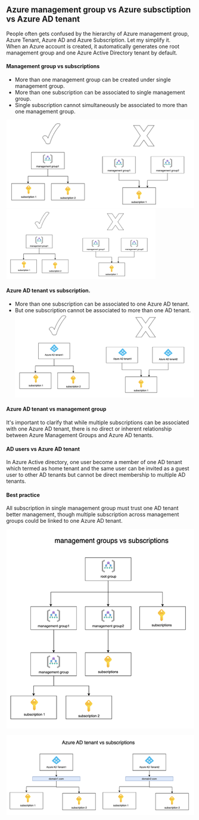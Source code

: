 ## Azure management group vs Azure subsctiption vs Azure AD tenant
People often gets confused by the hierarchy of Azure management group, Azure Tenant, Azure AD and Azure Subscription.
Let my simplify it.
<br />
When an Azure account is created, it automatically generates one root management group and one Azure Active Directory tenant by default.

#### Management group vs subscriptions
- More than one management group can be created under single management group.
- More than one subscription can be associated to single management group.
- Single subscription cannot simultaneously be associated to more than one management group.

![compare-group-subs](./media/compare-group-with-sub1.png)
<img src="./media/compare-group-with-sub1.png" alt="drawing" style="width:400px;"/>
#### Azure AD tenant vs subscription. 
- More than one subscription can be associated to one Azure AD tenant.
- But one subscription cannot be associated to more than one AD tenant.
![compare-tenatn-subs](./media/compare-tenant-subs.png)

#### Azure AD tenant vs management group
It's important to clarify that while multiple subscriptions can be associated with one Azure AD tenant, there is no direct or inherent relationship between Azure Management Groups and Azure AD tenants.

#### AD users vs Azure AD tenant
In Azure Active directory, one user become a member of one AD tenant which termed as home tenant and the same user can be invited as a guest user to other AD tenants but cannot be direct membership to multiple AD tenants. 

#### Best practice
All subscription in single management group must trust one AD tenant better management, though multiple subscription across management groups could be linked to one Azure AD tenant.

![group-vs-subs](./media/azuregroup-vs-subs.png)

![subs-vs-ad](./media/azure-ad-vs-subs.png)